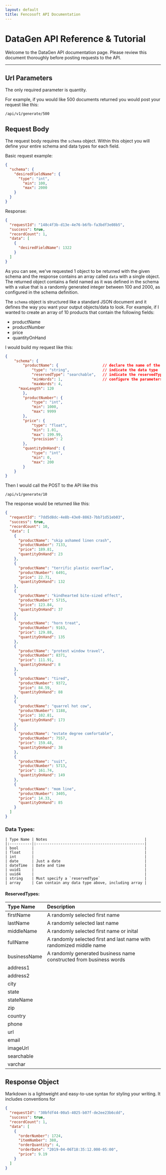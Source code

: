 ```yaml
---
layout: default
title: Fencosoft API Documentation
---
```

# DataGen API Reference & Tutorial

Welcome to the DataGen API documentation page. 
Please review this document thoroughly before posting requests to the API.

* * *
## Url Parameters
The only required parameter is quantity.

For example, if you would like 500 documents returned you would post your request like this:

```
/api/v1/generate/500
```


## Request Body
The request body requires the `schema` object.
Within this object you will define your entire schema and data types for each field.

Basic request example:
```json
{
  "schema": {
    "desiredFieldName": {
      "type": "int",
        "min": 100,
        "max": 2000
    }
  }
}
```
Response:
```json
{
  "requestId": "148c4f3b-d13e-4e76-b6fb-fa3bdf3e08b5",
  "success": true,
  "recordCount": 1,
  "data": [
    {
      "desiredFieldName": 1322
    }
  ]
}
```

As you can see, we've requested 1 object to be returned with the given schema and the response contains an array called `data`
with a single object. The returned object contains a field named as it was defined in the schema with a value that is a randomly generated integer between 100 and 2000, as configured in the schema definition.

The `schema` object is structured like a standard JSON document and it defines the way you want your output objects/data to look.
For example, if I wanted to create an array of 10 products that contain the following fields:
- productName
- productNumber
- price
- quantityOnHand

I would build my request like this:
```json
{
	"schema": {
		"productName": {                    // declare the name of the field
			"type": "string",               // indicate the data type
			"reservedType": "searchable",   // indicate the reservedType (this will be explained more)
			"minWords": 1,                  // configure the parameters for the reservedType
			"maxWords": 4,
      "maxLength": 120
		},
		"productNumber": {
			"type": "int",
			"min": 1000,
			"max": 9999
		},
		"price": {
			"type": "float",
			"min": 1.01,
			"max": 199.99,
			"precision": 2
		},
		"quantityOnHand": {
			"type": "int",
			"min": 0,
			"max": 200
		}
	}
}
```
Then I would call the POST to the API like this
```
/api/v1/generate/10
```

The response would be returned like this:
```json
{
  "requestId": "7dd5d8dc-4e8b-43e0-8863-7bb71d51eb03",
  "success": true,
  "recordCount": 10,
  "data": [
    {
      "productName": "skip ashamed linen crash",
      "productNumber": 7133,
      "price": 189.81,
      "quantityOnHand": 23
    },
    {
      "productName": "terrific plastic overflow",
      "productNumber": 6491,
      "price": 22.71,
      "quantityOnHand": 132
    },
    {
      "productName": "kindhearted bite-sized effect",
      "productNumber": 5715,
      "price": 123.84,
      "quantityOnHand": 37
    },
    {
      "productName": "horn treat",
      "productNumber": 9163,
      "price": 129.88,
      "quantityOnHand": 135
    },
    {
      "productName": "protest window travel",
      "productNumber": 8371,
      "price": 111.91,
      "quantityOnHand": 8
    },
    {
      "productName": "tired",
      "productNumber": 9372,
      "price": 84.59,
      "quantityOnHand": 88
    },
    {
      "productName": "quarrel hot cow",
      "productNumber": 1188,
      "price": 102.81,
      "quantityOnHand": 173
    },
    {
      "productName": "estate degree comfortable",
      "productNumber": 7557,
      "price": 159.48,
      "quantityOnHand": 38
    },
    {
      "productName": "suit",
      "productNumber": 5713,
      "price": 161.74,
      "quantityOnHand": 149
    },
    {
      "productName": "mom line",
      "productNumber": 3405,
      "price": 14.33,
      "quantityOnHand": 85
    }
  ]
}
```

### Data Types:
```
| Type Name | Notes                                            |
|:----------|:-------------------------------------------------|
| bool      |                                                  |
| float     |                                                  |
| int       |                                                  |
| date      | Just a date                                      |
| dateTime  | Date and time                                    |
| uuid1     |                                                  |
| uuid4     |                                                  |
| string    | Must specify a `reservedType`                    |
| array     | Can contain any data type above, including array |
```

#### ReservedTypes:

| Type Name    | Description                                                         |
|:-------------|:--------------------------------------------------------------------|
| firstName    | A randomly selected first name                                      |
| lastName     | A randomly selected last name                                       |
| middleName   | A randomly selected first name or inital                            |
| fullName     | A randomly selected first and last name with randomized middle name |
| businessName | A randomly generated business name constructed from business words  |
| address1     |                                                                     |
| address2     |                                                                     |
| city         |                                                                     |
| state        |                                                                     |
| stateName    |                                                                     |
| zip          |                                                                     |
| country      |                                                                     |
| phone        |                                                                     |
| url          |                                                                     |
| email        |                                                                     |
| imageUrl     |                                                                     |
| searchable   |                                                                     |
| varchar      |                                                                     |


## Response Object

Markdown is a lightweight and easy-to-use syntax for styling your writing. It includes conventions for
```json
{
  "requestId": "30bfdf44-00a5-4025-b07f-de2ee23b6cdd",
  "success": true,
  "recordCount": 1,
  "data": [
    {
      "orderNumber": 1724,
      "itemNumber": 388,
      "orderQuantity": 4,
      "orderDate": "2019-04-06T18:35:12.000-05:00",
      "price": 9.19
    }
  ]
}
```

